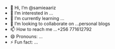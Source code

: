- 👋 Hi, I’m @samieaariz
- 👀 I’m interested in ...
- 🌱 I’m currently learning ...
- 💞️ I’m looking to collaborate on ...personal blogs 
- 📫 How to reach me ...+256 771612792
- 😄 Pronouns: ...
- ⚡ Fun fact: ...

<!---
samieaariz/samieaariz is a ✨ special ✨ repository because its `README.md` (this file) appears on your GitHub profile.
You can click the Preview link to take a look at your changes.
--->
